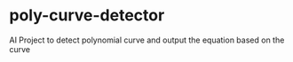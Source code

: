 # poly-curve-detector
AI Project to detect polynomial curve and output the equation based on the curve
